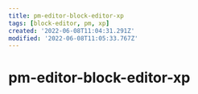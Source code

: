 ```yaml
---
title: pm-editor-block-editor-xp
tags: [block-editor, pm, xp]
created: '2022-06-08T11:04:31.291Z'
modified: '2022-06-08T11:05:33.767Z'
---
```


# pm-editor-block-editor-xp


